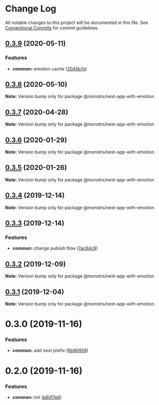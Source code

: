 # Change Log

All notable changes to this project will be documented in this file.
See [Conventional Commits](https://conventionalcommits.org) for commit guidelines.

## [0.3.9](https://github.com/monstrs-lab/nextjs-modules/compare/@monstrs/next-app-with-emotion@0.3.8...@monstrs/next-app-with-emotion@0.3.9) (2020-05-11)


### Features

* **common:** emotion cache ([2045b7e](https://github.com/monstrs-lab/nextjs-modules/commit/2045b7e394dbcdc00d515186dc101f100cbb46f1))





## [0.3.8](https://github.com/monstrs-lab/nextjs-modules/compare/@monstrs/next-app-with-emotion@0.3.7...@monstrs/next-app-with-emotion@0.3.8) (2020-05-10)

**Note:** Version bump only for package @monstrs/next-app-with-emotion

## [0.3.7](https://github.com/monstrs-lab/nextjs-modules/compare/@monstrs/next-app-with-emotion@0.3.6...@monstrs/next-app-with-emotion@0.3.7) (2020-04-28)

**Note:** Version bump only for package @monstrs/next-app-with-emotion

## [0.3.6](https://github.com/monstrs-lab/nextjs-modules/compare/@monstrs/next-app-with-emotion@0.3.5...@monstrs/next-app-with-emotion@0.3.6) (2020-01-29)

**Note:** Version bump only for package @monstrs/next-app-with-emotion

## [0.3.5](https://github.com/monstrs-lab/nextjs-modules/compare/@monstrs/next-app-with-emotion@0.3.4...@monstrs/next-app-with-emotion@0.3.5) (2020-01-26)

**Note:** Version bump only for package @monstrs/next-app-with-emotion

## [0.3.4](https://github.com/monstrs-lab/nextjs-modules/compare/@monstrs/next-app-with-emotion@0.3.3...@monstrs/next-app-with-emotion@0.3.4) (2019-12-14)

**Note:** Version bump only for package @monstrs/next-app-with-emotion

## [0.3.3](https://github.com/monstrs-lab/nextjs-modules/compare/@monstrs/next-app-with-emotion@0.3.2...@monstrs/next-app-with-emotion@0.3.3) (2019-12-14)

### Features

- **common:** change publish flow ([7ac84c9](https://github.com/monstrs-lab/nextjs-modules/commit/7ac84c94b89cd2ab5cf62c398c45d447567dd682))

## [0.3.2](https://github.com/monstrs-lab/nextjs-modules/compare/@monstrs/next-app-with-emotion@0.3.1...@monstrs/next-app-with-emotion@0.3.2) (2019-12-09)

**Note:** Version bump only for package @monstrs/next-app-with-emotion

## [0.3.1](https://github.com/monstrs-lab/nextjs-modules/compare/@monstrs/next-app-with-emotion@0.3.0...@monstrs/next-app-with-emotion@0.3.1) (2019-12-04)

**Note:** Version bump only for package @monstrs/next-app-with-emotion

# 0.3.0 (2019-11-16)

### Features

- **common:** add next prefix ([6b90959](https://github.com/monstrs-lab/nextjs-modules/commit/6b90959f86b8f0fb7bf1e64bd1ccf00b6d664188))

# 0.2.0 (2019-11-16)

### Features

- **common:** init ([b80f7e6](https://github.com/monstrs-lab/nextjs-modules/commit/b80f7e6c4c3e1853c835070ea30980096986a616))
